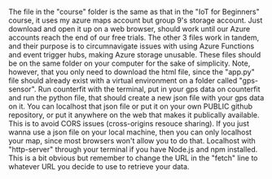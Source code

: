 The file in the "course" folder is the same as that in the "IoT for Beginners" course, it uses my azure maps account but group 9's storage account. Just download and open it up on a web browser, should work until our Azure accounts reach the end of our free trials.
The other 3 files work in tandem, and their purpose is to circumnavigate issues with using Azure Functions and event trigger hubs, making Azure storage unusable.
These files should be on the same folder on your computer for the sake of simplicity.
Note, however, that you only need to download the html file, since the "app.py" file should already exist with a virtual environment on a folder called "gps-sensor". Run counterfit with the terminal, put in your gps data on counterfit and run the python file, that should create a new json file with your gps data on it.
You can localhost that json file or put it on your own PUBLIC github repository, or put it anywhere on the web that makes it publically available. This is to avoid CORS issues (cross-origins resouce sharing).
If you just wanna use a json file on your local machine, then you can only localhost your map, since most browsers won't allow you to do that. Localhost with "http-server" through your terminal if you have Node.js and npm installed.
This is a bit obvious but remember to change the URL in the "fetch" line to whatever URL you decide to use to retrieve your data.
